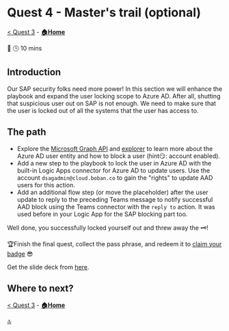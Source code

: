 # Quest 4 - Master's trail (optional)

[< Quest 3](quest3.md) - **[🏠Home](../README.md)**

🌟
🕒 10 mins

## Introduction

Our SAP security folks need more power! In this section we will enhance the playbook and expand the user locking scope to Azure AD. After all, shutting that suspicious user out on SAP is not enough. We need to make sure that the user is locked out of all the systems that the user has access to.

## The path

- Explore the [Microsoft Graph API](https://learn.microsoft.com/graph/api/user-update?view=graph-rest-1.0&tabs=http) and [explorer](https://developer.microsoft.com/graph/graph-explorer) to learn more about the Azure AD user entity and how to block a user (hint😏: account enabled).
- Add a new step to the playbook to lock the user in Azure AD with the built-in Logic Apps connector for Azure AD to update users. Use the account `dsagadmin@cloud.boban.co` to gain the "rights" to update AAD users for this action.
- Add an additional flow step (or move the placeholder) after the user update to reply to the preceding Teams message to notify successful AAD block using the Teams connector with the `reply to` action. It was used before in your Logic App for the SAP blocking part too.

Well done, you successfully locked yourself out and threw away the 🗝️!

🏆Finish the final quest, collect the pass phrase, and redeem it to [claim your badge](https://webhostingforconverter.z16.web.core.windows.net/claim-reward.html) 😎

Get the slide deck from [here](https://aka.ms/dsagtt23-sentinel-slides).

## Where to next?

[< Quest 3](quest3.md) - **[🏠Home](../README.md)**

[🔝](#)
